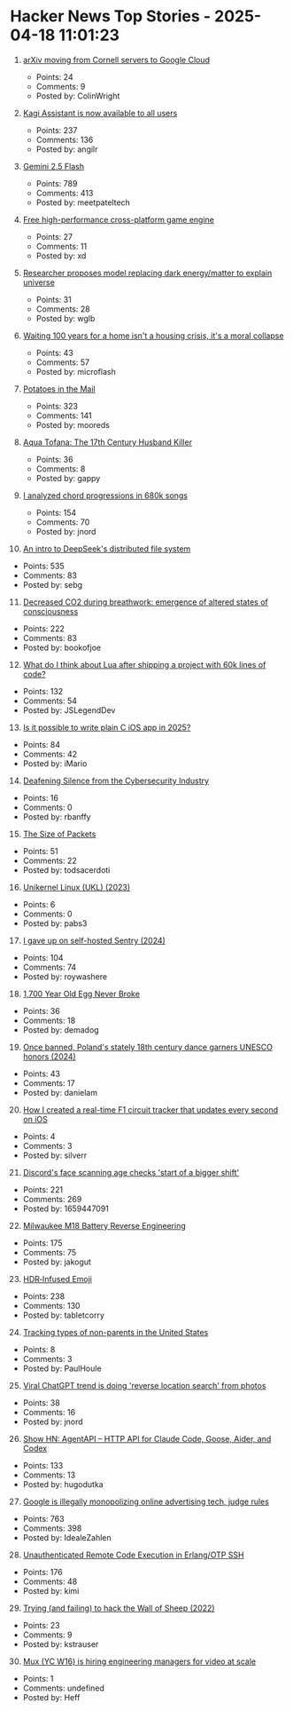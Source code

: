 # Hacker News Top Stories - 2025-04-18 11:01:23

1. [arXiv moving from Cornell servers to Google Cloud](https://info.arxiv.org/hiring/index.html)
   - Points: 24
   - Comments: 9
   - Posted by: ColinWright

2. [Kagi Assistant is now available to all users](https://blog.kagi.com/assistant-for-all)
   - Points: 237
   - Comments: 136
   - Posted by: angilr

3. [Gemini 2.5 Flash](https://developers.googleblog.com/en/start-building-with-gemini-25-flash/)
   - Points: 789
   - Comments: 413
   - Posted by: meetpateltech

4. [Free high-performance cross-platform game engine](https://defold.com)
   - Points: 27
   - Comments: 11
   - Posted by: xd

5. [Researcher proposes model replacing dark energy/matter to explain universe](https://phys.org/news/2025-04-dark-energy-nature-universe.html)
   - Points: 31
   - Comments: 28
   - Posted by: wglb

6. [Waiting 100 years for a home isn't a housing crisis, it's a moral collapse](https://www.architectsjournal.co.uk/news/opinion/waiting-100-years-for-a-home-isnt-a-housing-crisis-its-a-moral-collapse)
   - Points: 43
   - Comments: 57
   - Posted by: microflash

7. [Potatoes in the Mail](https://facts.usps.com/mailing-potatoes/)
   - Points: 323
   - Comments: 141
   - Posted by: mooreds

8. [Aqua Tofana: The 17th Century Husband Killer](https://www.amusingplanet.com/2025/04/aqua-tofana-17th-century-husband-killer.html)
   - Points: 36
   - Comments: 8
   - Posted by: gappy

9. [I analyzed chord progressions in 680k songs](https://www.cantgetmuchhigher.com/p/i-analyzed-chord-progressions-in)
   - Points: 154
   - Comments: 70
   - Posted by: jnord

10. [An intro to DeepSeek's distributed file system](https://maknee.github.io/blog/2025/3FS-Performance-Journal-1/)
   - Points: 535
   - Comments: 83
   - Posted by: sebg

11. [Decreased CO2 during breathwork: emergence of altered states of consciousness](https://www.nature.com/articles/s44271-025-00247-0)
   - Points: 222
   - Comments: 83
   - Posted by: bookofjoe

12. [What do I think about Lua after shipping a project with 60k lines of code?](https://blog.luden.io/what-do-i-think-about-lua-after-shipping-a-project-with-60-000-lines-of-code-bf72a1328733)
   - Points: 132
   - Comments: 54
   - Posted by: JSLegendDev

13. [Is it possible to write plain C iOS app in 2025?](undefined)
   - Points: 84
   - Comments: 42
   - Posted by: iMario

14. [Deafening Silence from the Cybersecurity Industry](https://www.forbes.com/sites/tonybradley/2025/04/16/deafening-silence-from-the-cybersecurity-industry/)
   - Points: 16
   - Comments: 0
   - Posted by: rbanffy

15. [The Size of Packets](https://www.potaroo.net/ispcol/2024-10/packet-sizes.html)
   - Points: 51
   - Comments: 22
   - Posted by: todsacerdoti

16. [Unikernel Linux (UKL) (2023)](https://dl.acm.org/doi/10.1145/3552326.3587458)
   - Points: 6
   - Comments: 0
   - Posted by: pabs3

17. [I gave up on self-hosted Sentry (2024)](https://www.bugsink.com/blog/why-i-gave-up-on-self-hosted-sentry/)
   - Points: 104
   - Comments: 74
   - Posted by: roywashere

18. [1,700 Year Old Egg Never Broke](https://www.atlasobscura.com/articles/liquid-inside-ancient-egg)
   - Points: 36
   - Comments: 18
   - Posted by: demadog

19. [Once banned, Poland's stately 18th century dance garners UNESCO honors (2024)](https://apnews.com/article/poland-unesco-heritage-polonaise-dance-culture-be337d9a1941d404f6ef1a1cee364e22)
   - Points: 43
   - Comments: 17
   - Posted by: danielam

20. [How I created a real-time F1 circuit tracker that updates every second on iOS](https://apps.apple.com/es/app/pit-stop/id6743395104?l=en-GB)
   - Points: 4
   - Comments: 3
   - Posted by: silverr

21. [Discord's face scanning age checks 'start of a bigger shift'](https://www.bbc.com/news/articles/cjr75wypg0vo)
   - Points: 221
   - Comments: 269
   - Posted by: 1659447091

22. [Milwaukee M18 Battery Reverse Engineering](https://quagmirerepair.com/milwaukee-m18-battery-reverse-engineering)
   - Points: 175
   - Comments: 75
   - Posted by: jakogut

23. [HDR‑Infused Emoji](https://sharpletters.net/2025/04/16/hdr-emoji/)
   - Points: 238
   - Comments: 130
   - Posted by: tabletcorry

24. [Tracking types of non-parents in the United States](https://onlinelibrary.wiley.com/doi/10.1111/jomf.13097)
   - Points: 8
   - Comments: 3
   - Posted by: PaulHoule

25. [Viral ChatGPT trend is doing 'reverse location search' from photos](https://techcrunch.com/2025/04/17/the-latest-viral-chatgpt-trend-is-doing-reverse-location-search-from-photos/)
   - Points: 38
   - Comments: 16
   - Posted by: jnord

26. [Show HN: AgentAPI – HTTP API for Claude Code, Goose, Aider, and Codex](https://github.com/coder/agentapi)
   - Points: 133
   - Comments: 13
   - Posted by: hugodutka

27. [Google is illegally monopolizing online advertising tech, judge rules](https://www.nytimes.com/2025/04/17/technology/google-ad-tech-antitrust-ruling.html)
   - Points: 763
   - Comments: 398
   - Posted by: IdealeZahlen

28. [Unauthenticated Remote Code Execution in Erlang/OTP SSH](https://nvd.nist.gov/vuln/detail/CVE-2025-32433)
   - Points: 176
   - Comments: 48
   - Posted by: kimi

29. [Trying (and failing) to hack the Wall of Sheep (2022)](https://honeypot.net/2022/08/21/trying-and-failing.html)
   - Points: 23
   - Comments: 9
   - Posted by: kstrauser

30. [Mux (YC W16) is hiring engineering managers for video at scale](https://mux.com/jobs?j=em)
   - Points: 1
   - Comments: undefined
   - Posted by: Heff

